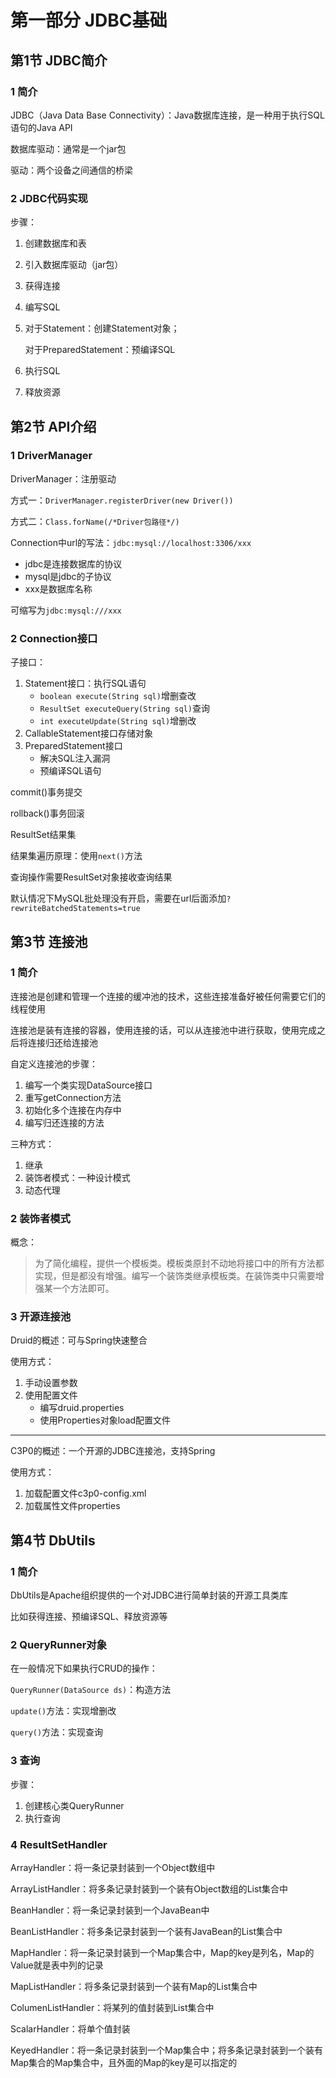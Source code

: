 # 第一部分 JDBC基础

## 第1节 JDBC简介

### 1 简介

JDBC（Java Data Base Connectivity）：Java数据库连接，是一种用于执行SQL语句的Java API

数据库驱动：通常是一个jar包

驱动：两个设备之间通信的桥梁



### 2 JDBC代码实现

步骤：

1. 创建数据库和表

2. 引入数据库驱动（jar包）

3. 获得连接

4. 编写SQL

5. 对于Statement：创建Statement对象；

   对于PreparedStatement：预编译SQL

6. 执行SQL

7. 释放资源





## 第2节 API介绍

### 1 DriverManager

DriverManager：注册驱动

方式一：`DriverManager.registerDriver(new Driver())`

方式二：`Class.forName(/*Driver包路径*/)`



Connection中url的写法：`jdbc:mysql://localhost:3306/xxx`

- jdbc是连接数据库的协议
- mysql是jdbc的子协议
- xxx是数据库名称

可缩写为`jdbc:mysql:///xxx`



### 2 Connection接口

子接口：

1. Statement接口：执行SQL语句
   - `boolean execute(String sql)`增删查改
   - `ResultSet executeQuery(String sql)`查询
   - `int executeUpdate(String sql)`增删改
2. CallableStatement接口存储对象
3. PreparedStatement接口
   - 解决SQL注入漏洞
   - 预编译SQL语句

commit()事务提交

rollback()事务回滚

ResultSet结果集

结果集遍历原理：使用`next()`方法

查询操作需要ResultSet对象接收查询结果

默认情况下MySQL批处理没有开启，需要在url后面添加`?rewriteBatchedStatements=true`





## 第3节 连接池

### 1 简介

连接池是创建和管理一个连接的缓冲池的技术，这些连接准备好被任何需要它们的线程使用

连接池是装有连接的容器，使用连接的话，可以从连接池中进行获取，使用完成之后将连接归还给连接池

自定义连接池的步骤：

1. 编写一个类实现DataSource接口
2. 重写getConnection方法
3. 初始化多个连接在内存中
4. 编写归还连接的方法

三种方式：

1. 继承
2. 装饰者模式：一种设计模式
3. 动态代理



### 2 装饰者模式

概念：

> 为了简化编程，提供一个模板类。模板类原封不动地将接口中的所有方法都实现，但是都没有增强。编写一个装饰类继承模板类。在装饰类中只需要增强某一个方法即可。



### 3 开源连接池

Druid的概述：可与Spring快速整合

使用方式：

1. 手动设置参数
2. 使用配置文件
   - 编写druid.properties
   - 使用Properties对象load配置文件

---

C3P0的概述：一个开源的JDBC连接池，支持Spring

使用方式：

1. 加载配置文件c3p0-config.xml
2. 加载属性文件properties





## 第4节 DbUtils

### 1 简介

DbUtils是Apache组织提供的一个对JDBC进行简单封装的开源工具类库

比如获得连接、预编译SQL、释放资源等



### 2 QueryRunner对象

在一般情况下如果执行CRUD的操作：

`QueryRunner(DataSource ds)`：构造方法

`update()`方法：实现增删改

`query()`方法：实现查询



### 3 查询

步骤：

1. 创建核心类QueryRunner
2. 执行查询



### 4 ResultSetHandler

ArrayHandler：将一条记录封装到一个Object数组中

ArrayListHandler：将多条记录封装到一个装有Object数组的List集合中

BeanHandler：将一条记录封装到一个JavaBean中

BeanListHandler：将多条记录封装到一个装有JavaBean的List集合中

MapHandler：将一条记录封装到一个Map集合中，Map的key是列名，Map的Value就是表中列的记录

MapListHandler：将多条记录封装到一个装有Map的List集合中

ColumenListHandler：将某列的值封装到List集合中

ScalarHandler：将单个值封装

KeyedHandler：将一条记录封装到一个Map集合中；将多条记录封装到一个装有Map集合的Map集合中，且外面的Map的key是可以指定的